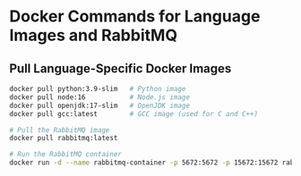 # Docker Commands for Language Images and RabbitMQ

## Pull Language-Specific Docker Images

```bash
docker pull python:3.9-slim   # Python image
docker pull node:16           # Node.js image
docker pull openjdk:17-slim   # OpenJDK image
docker pull gcc:latest        # GCC image (used for C and C++)

# Pull the RabbitMQ image
docker pull rabbitmq:latest

# Run the RabbitMQ container
docker run -d --name rabbitmq-container -p 5672:5672 -p 15672:15672 rabbitmq:latest
